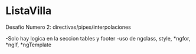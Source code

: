 # ListaVilla

Desafio Numero 2: directivas/pipes/interpolaciones

-Solo hay logica en la seccion tables y footer
-uso de ngclass, style, *ngfor, *ngIf, *ngTemplate


